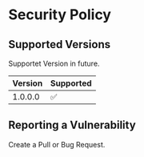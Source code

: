 # Security Policy

## Supported Versions

Supportet Version in future.

| Version | Supported          |
| ------- | ------------------ |
| 1.0.0.0 | :white_check_mark: |


## Reporting a Vulnerability

Create a Pull or Bug Request.
